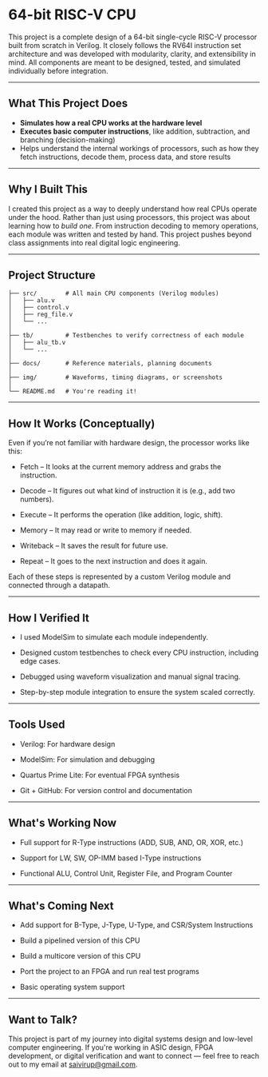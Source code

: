 # 64-bit RISC-V CPU

This project is a complete design of a 64-bit single-cycle RISC-V processor built from scratch in Verilog. It closely follows the RV64I instruction set architecture and was developed with modularity, clarity, and extensibility in mind. All components are meant to be designed, tested, and simulated individually before integration.

---

## What This Project Does

- **Simulates how a real CPU works at the hardware level**
- **Executes basic computer instructions**, like addition, subtraction, and branching (decision-making)
- Helps understand the internal workings of processors, such as how they fetch instructions, decode them, process data, and store results

---

## Why I Built This

I created this project as a way to deeply understand how real CPUs operate under the hood. Rather than just using processors, this project was about learning how to *build one*. From instruction decoding to memory operations, each module was written and tested by hand. This project pushes beyond class assignments into real digital logic engineering.

---

## Project Structure

```text
├── src/        # All main CPU components (Verilog modules)
│   ├── alu.v
│   ├── control.v
│   ├── reg_file.v
│   └── ...
│
├── tb/         # Testbenches to verify correctness of each module
│   ├── alu_tb.v
│   └── ...
│
├── docs/       # Reference materials, planning documents
│
├── img/        # Waveforms, timing diagrams, or screenshots
│
└── README.md   # You're reading it!

```
---

## How It Works (Conceptually)
Even if you’re not familiar with hardware design, the processor works like this:

- Fetch – It looks at the current memory address and grabs the instruction.

- Decode – It figures out what kind of instruction it is (e.g., add two numbers).

- Execute – It performs the operation (like addition, logic, shift).

- Memory – It may read or write to memory if needed.

- Writeback – It saves the result for future use.

- Repeat – It goes to the next instruction and does it again.

Each of these steps is represented by a custom Verilog module and connected through a datapath.

---

## How I Verified It
- I used ModelSim to simulate each module independently.

- Designed custom testbenches to check every CPU instruction, including edge cases.

- Debugged using waveform visualization and manual signal tracing.

- Step-by-step module integration to ensure the system scaled correctly.

---

## Tools Used
- Verilog: For hardware design

- ModelSim: For simulation and debugging

- Quartus Prime Lite: For eventual FPGA synthesis

- Git + GitHub: For version control and documentation

---

## What's Working Now
- Full support for R-Type instructions (ADD, SUB, AND, OR, XOR, etc.)

- Support for LW, SW, OP-IMM based I-Type instructions

- Functional ALU, Control Unit, Register File, and Program Counter

---

## What's Coming Next
- Add support for B-Type, J-Type, U-Type, and CSR/System Instructions

- Build a pipelined version of this CPU

- Build a multicore version of this CPU

- Port the project to an FPGA and run real test programs

- Basic operating system support

---

## Want to Talk?
This project is part of my journey into digital systems design and low-level computer engineering. If you're working in ASIC design, FPGA development, or digital verification and want to connect — feel free to reach out to my email at saivirup@gmail.com.

